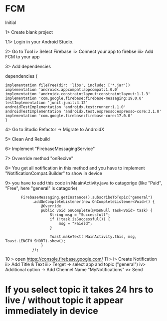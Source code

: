 # FCM
Initial

1> Create blank project

1.1> Login in your Android Studio.

2> Go to Tool
  i> Select Firebase
  ii> Connect your app to firebse
  iii> Add FCM to your app

3> Add dependencies 

dependencies {

    implementation fileTree(dir: 'libs', include: ['*.jar'])
    implementation 'androidx.appcompat:appcompat:1.0.0'
    implementation 'androidx.constraintlayout:constraintlayout:1.1.3'
    implementation 'com.google.firebase:firebase-messaging:19.0.0'
    testImplementation 'junit:junit:4.12'
    androidTestImplementation 'androidx.test:runner:1.1.0'
    androidTestImplementation 'androidx.test.espresso:espresso-core:3.1.0'
    implementation 'com.google.firebase:firebase-core:17.0.0' 
    }
    
    
4> Go to Studio 
   Refactor -> Migrate to AndroidX

5> Clean And Rebuild

6> Implement "FirebaseMessagingService"

7> Ovverride method "onRecive"

8> You get all notification in this method and you have to implement "NotificationCompat.Builder" to show in device

9> you have to add this code in MaainActivity.java to catagorige (like "Paid", "Free", here "general" is catagorie)




           FirebaseMessaging.getInstance().subscribeToTopic("general")
                .addOnCompleteListener(new OnCompleteListener<Void>() {
                    @Override
                    public void onComplete(@NonNull Task<Void> task) {
                        String msg = "Successfull";
                        if (!task.isSuccessful()) {
                            msg = "Faield";
                        }

                        Toast.makeText( MainActivity.this, msg, Toast.LENGTH_SHORT).show();
                    }
                });
                
                
                
                
 10 > open https://console.firebase.google.com/
 11 > 
    i> Create Notification
    ii> Add Title & Text
    iii> Terget -> select app and topic ("general")
    iv> Additional option -> Add Chennel Name "MyNotifications" 
    v> Send
    
<h1><b>If you select topic it takes 24 hrs to live / without topic it appear immediately in device 


